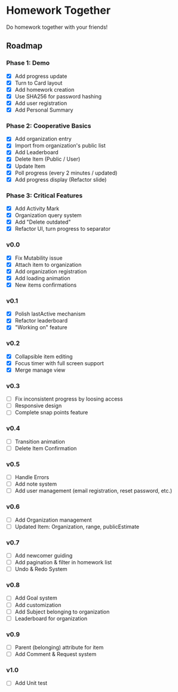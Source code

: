 # Homework Together

Do homework together with your friends!

## Roadmap

### Phase 1: Demo

- [x] Add progress update
- [x] Turn to Card layout
- [x] Add homework creation
- [x] Use SHA256 for password hashing
- [x] Add user registration
- [x] Add Personal Summary

### Phase 2: Cooperative Basics

- [x] Add organization entry
- [x] Import from organization's public list
- [x] Add Leaderboard
- [x] Delete Item (Public / User)
- [x] Update Item
- [x] Poll progress (every 2 minutes / updated)
- [x] Add progress display (Refactor slide)

### Phase 3: Critical Features

- [x] Add Activity Mark
- [x] Organization query system
- [x] Add "Delete outdated"
- [x] Refactor UI, turn progress to separator

### v0.0

- [x] Fix Mutability issue
- [x] Attach item to organization
- [x] Add organization registration
- [x] Add loading animation
- [x] New items confirmations

### v0.1

- [x] Polish lastActive mechanism
- [x] Refactor leaderboard
- [x] "Working on" feature

### v0.2

- [x] Collapsible item editing
- [x] Focus timer with full screen support
- [x] Merge manage view

### v0.3

- [ ] Fix inconsistent progress by loosing access
- [ ] Responsive design
- [ ] Complete snap points feature

### v0.4

- [ ] Transition animation
- [ ] Delete Item Confirmation

### v0.5

- [ ] Handle Errors
- [ ] Add note system
- [ ] Add user management (email registration, reset password, etc.)

### v0.6

- [ ] Add Organization management
- [ ] Updated Item: Organization, range, publicEstimate

### v0.7

- [ ] Add newcomer guiding
- [ ] Add pagination & filter in homework list
- [ ] Undo & Redo System

### v0.8

- [ ] Add Goal system
- [ ] Add customization
- [ ] Add Subject belonging to organization
- [ ] Leaderboard for organization

### v0.9

- [ ] Parent (belonging) attribute for item
- [ ] Add Comment & Request system

### v1.0

- [ ] Add Unit test
